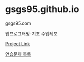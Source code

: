 # gsgs95.github.io
gsgs95.com

웹프로그래밍-기초 수업레포

[Project Link](https://gsgs95.github.io "Project:Intro")

[연습문제 목록](https://gsgs95.github.io/practice/ "수업시간에 다룬 연습문제들 모음")
